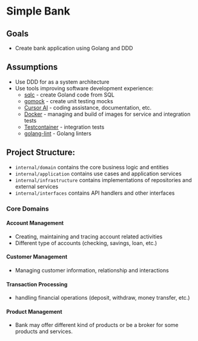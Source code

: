 # Simple Bank

## Goals
- Create bank application using Golang and DDD

## Assumptions
- Use DDD for as a system architecture
- Use tools improving software development experience:
  - [sqlc](https://docs.sqlc.dev/en/latest/) - create Goland code from SQL
  - [gomock](https://github.com/uber-go/mock) - create unit testing mocks
  - [Cursor AI](https://www.cursor.com/) - coding assistance, documentation, etc. 
  - [Docker](https://docs.docker.com/) - managing and build of images for service and integration tests
  - [Testcontainer](https://testcontainers.com/) - integration tests
  - [golang-lint](https://golangci-lint.run/) - Golang linters

## Project Structure:
- `internal/domain` contains the core business logic and entities
- `internal/application` contains use cases and application services
- `internal/infrastructure` contains implementations of repositories and external services
- `internal/interfaces` contains API handlers and other interfaces

### Core Domains 
#### Account Management
- Creating, maintaining and tracing account related activities
- Different type of accounts (checking, savings, loan, etc.)
#### Customer Management
- Managing customer information, relationship and interactions
#### Transaction Processing
- handling financial operations (deposit, withdraw, money transfer, etc.)
#### Product Management
- Bank may offer different kind of products or be a broker for some products and services.



